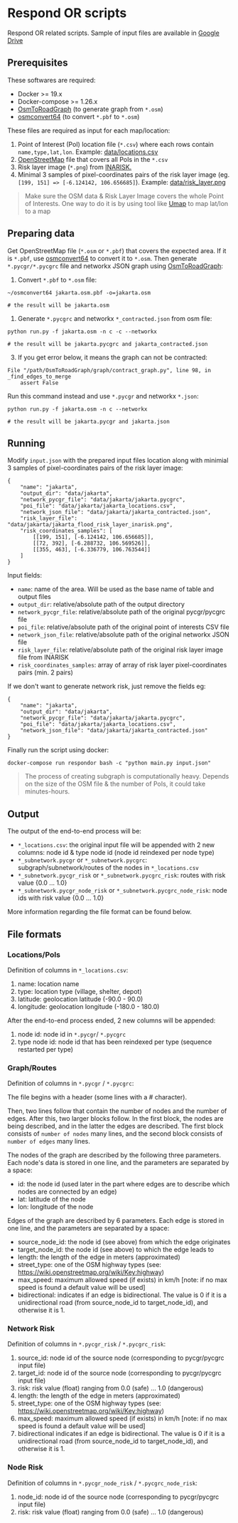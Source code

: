 # Respond OR scripts

Respond OR related scripts. Sample of input files are available in [Google Drive](https://drive.google.com/drive/folders/1eOyR4GRGnSqLTzOl_rRk7EaK216bSXWH)

## Prerequisites

These softwares are required:

* Docker >= 19.x
* Docker-compose >= 1.26.x
* [OsmToRoadGraph](https://github.com/AndGem/OsmToRoadGraph) (to generate graph from `*.osm`)
* [osmconvert64](http://m.m.i24.cc/osmconvert64) (to convert `*.pbf` to `*.osm`)

These files are required as input for each map/location:

1. Point of Interest (PoI) location file (`*.csv`) where each rows contain `name,type,lat,lon`. Example: [data/locations.csv](data/locations.csv)
1. [OpenStreetMap](https://www.openstreetmap.org) file that covers all PoIs in the `*.csv`
1. Risk layer image (`*.png`) from [INARISK.](http://service1.inarisk.bnpb.go.id:6080/arcgis/rest/services/inaRISK)
1. Minimal 3 samples of pixel-coordinates pairs of the risk layer image (eg. `[199, 151] => [-6.124142, 106.656685]`). Example: [data/risk_layer.png](data/risk_layer.png)

> Make sure the OSM data & Risk Layer Image covers the whole Point of Interests. One way to do it is by using tool like [Umap](http://umap.openstreetmap.fr/) to map lat/lon to a map

## Preparing data

Get OpenStreetMap file (`*.osm` or `*.pbf`) that covers the expected area. If it is `*.pbf`, use [osmconvert64](http://m.m.i24.cc/osmconvert64) to convert it to `*.osm`. Then generate `*.pycgr/*.pycgrc` file and networkx JSON graph using [OsmToRoadGraph](https://github.com/AndGem/OsmToRoadGraph):

1. Convert `*.pbf` to `*.osm` file:

```
~/osmconvert64 jakarta.osm.pbf -o=jakarta.osm

# the result will be jakarta.osm
```

1. Generate `*.pycgrc` and networkx `*_contracted.json` from osm file:

```
python run.py -f jakarta.osm -n c -c --networkx

# the result will be jakarta.pycgrc and jakarta_contracted.json
```

3. If you get error below, it means the graph can not be contracted:

```
File "/path/OsmToRoadGraph/graph/contract_graph.py", line 98, in _find_edges_to_merge
    assert False
```

Run this command instead and use `*.pycgr` and networkx `*.json`:


```
python run.py -f jakarta.osm -n c --networkx

# the result will be jakarta.pycgr and jakarta.json
```

## Running

Modify `input.json` with the prepared input files location along with minimial 3 samples of pixel-coordinates pairs of the risk layer image:

```
{
    "name": "jakarta",
    "output_dir": "data/jakarta",
    "network_pycgr_file": "data/jakarta/jakarta.pycgrc",
    "poi_file": "data/jakarta/jakarta_locations.csv",
    "network_json_file": "data/jakarta/jakarta_contracted.json",    
    "risk_layer_file": "data/jakarta/jakarta_flood_risk_layer_inarisk.png",
    "risk_coordinates_samples": [
        [[199, 151], [-6.124142, 106.656685]],
        [[72, 392], [-6.288732, 106.569526]],
        [[355, 463], [-6.336779, 106.763544]]
    ]
}
```

Input fields:

* `name`: name of the area. Will be used as the base name of table and output files
* `output_dir`: relative/absolute path of the output directory
* `network_pycgr_file`: relative/absolute path of the original pycgr/pycgrc file
* `poi_file`: relative/absolute path of the original point of interests CSV file
* `network_json_file`: relative/absolute path of the original networkx JSON file
* `risk_layer_file`: relative/absolute path of the original risk layer image file from INARISK
* `risk_coordinates_samples`: array of array of risk layer pixel-coordinates pairs (min. 2 pairs)

If we don't want to generate network risk, just remove the fields eg:


```
{
    "name": "jakarta",
    "output_dir": "data/jakarta",
    "network_pycgr_file": "data/jakarta/jakarta.pycgrc",
    "poi_file": "data/jakarta/jakarta_locations.csv",
    "network_json_file": "data/jakarta/jakarta_contracted.json"
}
```

Finally run the script using docker:

```
docker-compose run respondor bash -c "python main.py input.json"
```
> The process of creating subgraph is computationally heavy. Depends on the size of the OSM file & the number of PoIs, it could take minutes-hours. 

## Output

The output of the end-to-end process will be:

* `*_locations.csv`: the original input file will be appended with 2 new columns: node id & type node id (node id reindexed per node type)
* `*_subnetwork.pycgr` or `*_subnetwork.pycgrc`: subgraph/subnetwork/routes of the nodes in `*_locations.csv`
* `*_subnetwork.pycgr_risk` or `*_subnetwork.pycgrc_risk`: routes with risk value {0.0 ... 1.0}
* `*_subnetwork.pycgr_node_risk` or `*_subnetwork.pycgrc_node_risk`: node ids with risk value {0.0 ... 1.0}

More information regarding the file format can be found below.

## File formats

### Locations/PoIs

Definition of columns in `*_locations.csv`:

1. name: location name
1. type: location type (village, shelter, depot)
1. latitude: geolocation latitude (-90.0 - 90.0)
1. longitude: geolocation longitude (-180.0 - 180.0)

After the end-to-end process ended, 2 new columns will be appended:

1. node id: node id in `*.pycgr`/ `*.pycgrc`
1. type node id: node id that has been reindexed per type (sequence restarted per type)

### Graph/Routes

Definition of columns in `*.pycgr` / `*.pycgrc`:

The file begins with a header (some lines with a # character).

Then, two lines follow that contain the number of nodes and the number of edges. After this, two larger blocks follow. In the first block, the nodes are being described, and in the latter the edges are described. The first block consists of `number of nodes` many lines, and the second block consists of `number of edges` many lines.

The nodes of the graph are described by the following three parameters. Each node's data is stored in one line, and the parameters are separated by a space:
* id: the node id (used later in the part where edges are to describe which nodes are connected by an edge)
* lat: latitude of the node
* lon: longitude of the node

Edges of the graph are described by 6 parameters. Each edge is stored in one line, and the parameters are separated by a space:

* source_node_id: the node id (see above) from which the edge originates
* target_node_id: the node id (see above) to which the edge leads to
* length: the length of the edge in meters (approximated)
* street_type: one of the OSM highway types (see: https://wiki.openstreetmap.org/wiki/Key:highway)
* max_speed: maximum allowed speed (if exists) in km/h [note: if no max speed is found a default value will be used]
* bidirectional: indicates if an edge is bidirectional. The value is 0 if it is a unidirectional road (from source_node_id to target_node_id), and otherwise it is 1.

### Network Risk

Definition of columns in `*.pycgr_risk` / `*.pycgrc_risk`:

1. source_id: node id of the source node (corresponding to pycgr/pycgrc input file)
1. target_id: node id of the source node (corresponding to pycgr/pycgrc input file)
1. risk: risk value (float) ranging from 0.0 (safe) … 1.0 (dangerous)
1. length: the length of the edge in meters (approximated)
1. street_type: one of the OSM highway types (see: https://wiki.openstreetmap.org/wiki/Key:highway)
1. max_speed: maximum allowed speed (if exists) in km/h [note: if no max speed is found a default value will be used]
1. bidirectional indicates if an edge is bidirectional. The value is 0 if it is a unidirectional road (from source_node_id to target_node_id), and otherwise it is 1.

### Node Risk

Definition of columns in `*.pycgr_node_risk` / `*.pycgrc_node_risk`:

1. node_id: node id of the source node (corresponding to pycgr/pycgrc input file)
1. risk: risk value (float) ranging from 0.0 (safe) … 1.0 (dangerous)
